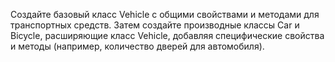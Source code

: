 Создайте базовый класс Vehicle с общими свойствами и методами для транспортных средств. 
Затем создайте производные классы Car и Bicycle, расширяющие класс Vehicle, 
добавляя специфические свойства и методы (например, количество дверей для автомобиля).